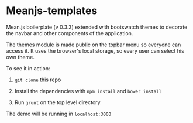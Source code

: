 # Meanjs-templates

Mean.js boilerplate (v 0.3.3) extended with bootswatch themes to decorate the navbar and other components of the application.

The themes module is made public on the topbar menu so everyone can access it.
It uses the browser's local storage, so every user can select his own theme.

To see it in action:

1. `git clone` this repo

2. Install the dependencies with `npm install` and `bower install` 

3. Run `grunt` on the top level directory

The demo will be running in `localhost:3000`
